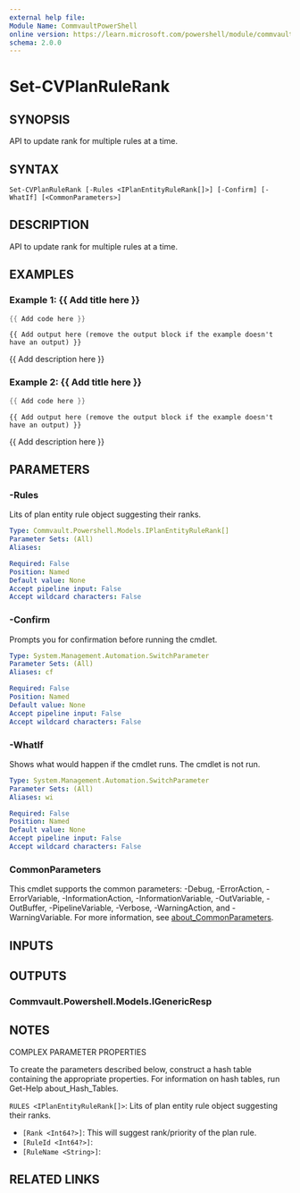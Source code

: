 ```yaml
---
external help file:
Module Name: CommvaultPowerShell
online version: https://learn.microsoft.com/powershell/module/commvaultpowershell/set-cvplanrulerank
schema: 2.0.0
---
```


# Set-CVPlanRuleRank

## SYNOPSIS
API to update rank for multiple rules at a time.

## SYNTAX

```
Set-CVPlanRuleRank [-Rules <IPlanEntityRuleRank[]>] [-Confirm] [-WhatIf] [<CommonParameters>]
```

## DESCRIPTION
API to update rank for multiple rules at a time.

## EXAMPLES

### Example 1: {{ Add title here }}
```powershell
{{ Add code here }}
```

```output
{{ Add output here (remove the output block if the example doesn't have an output) }}
```

{{ Add description here }}

### Example 2: {{ Add title here }}
```powershell
{{ Add code here }}
```

```output
{{ Add output here (remove the output block if the example doesn't have an output) }}
```

{{ Add description here }}

## PARAMETERS

### -Rules
Lits of plan entity rule object suggesting their ranks.

```yaml
Type: Commvault.Powershell.Models.IPlanEntityRuleRank[]
Parameter Sets: (All)
Aliases:

Required: False
Position: Named
Default value: None
Accept pipeline input: False
Accept wildcard characters: False
```

### -Confirm
Prompts you for confirmation before running the cmdlet.

```yaml
Type: System.Management.Automation.SwitchParameter
Parameter Sets: (All)
Aliases: cf

Required: False
Position: Named
Default value: None
Accept pipeline input: False
Accept wildcard characters: False
```

### -WhatIf
Shows what would happen if the cmdlet runs.
The cmdlet is not run.

```yaml
Type: System.Management.Automation.SwitchParameter
Parameter Sets: (All)
Aliases: wi

Required: False
Position: Named
Default value: None
Accept pipeline input: False
Accept wildcard characters: False
```

### CommonParameters
This cmdlet supports the common parameters: -Debug, -ErrorAction, -ErrorVariable, -InformationAction, -InformationVariable, -OutVariable, -OutBuffer, -PipelineVariable, -Verbose, -WarningAction, and -WarningVariable. For more information, see [about_CommonParameters](http://go.microsoft.com/fwlink/?LinkID=113216).

## INPUTS

## OUTPUTS

### Commvault.Powershell.Models.IGenericResp

## NOTES

COMPLEX PARAMETER PROPERTIES

To create the parameters described below, construct a hash table containing the appropriate properties. For information on hash tables, run Get-Help about_Hash_Tables.


`RULES <IPlanEntityRuleRank[]>`: Lits of plan entity rule object suggesting their ranks.
  - `[Rank <Int64?>]`: This will suggest rank/priority of the plan rule.
  - `[RuleId <Int64?>]`: 
  - `[RuleName <String>]`: 

## RELATED LINKS

